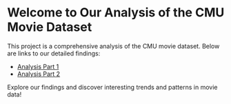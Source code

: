# Welcome to Our Analysis of the CMU Movie Dataset

This project is a comprehensive analysis of the CMU movie dataset. Below are links to our detailed findings:

- [Analysis Part 1](network_region.md)
- [Analysis Part 2](notebook.md)

Explore our findings and discover interesting trends and patterns in movie data!
